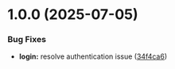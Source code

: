 # 1.0.0 (2025-07-05)


### Bug Fixes

* **login:** resolve authentication issue ([34f4ca6](https://github.com/ZulAasim/mygitproj1/commit/34f4ca6c96f12856f89816da270d72fec41cd14b))



